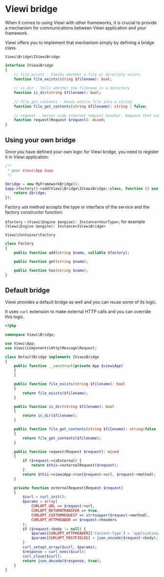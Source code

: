 # Viewi bridge

When it comes to using Viewi with other frameworks, it is crucial to provide a mechanism for communications between Viewi application and your framework.

Viewi offers you to implement that mechanism simply by defining a bridge class.

`Viewi\Bridge\IViewiBridge`

```php
interface IViewiBridge
{
    // file_exists - Checks whether a file or directory exists
    function file_exists(string $filename): bool;
    
    // is_dir - Tells whether the filename is a directory
    function is_dir(string $filename): bool;
    
    // file_get_contents - Reads entire file into a string
    function file_get_contents(string $filename): string | false;
    
    // request - Server-side internal request handler. Request that comes from Viewi component.
    function request(Request $request): mixed;
}
```

## Using your own bridge

Once you have defined your own logic for Viewi bridge, you need to register it in Viewi application:

```php
/**
 * @var Viewi\App $app
 */

$bridge = new MyFrameworkBridge();
$app->factory()->add(Viewi\Bridge\IViewiBridge::class, function () use ($bridge) {
    return $bridge;
});
```

Factory `add` method accepts the type or interface of the service and the factory constructor function:

`$factory` - `(Viewi\Engine $engine): Instance<YourType>`, for example `(Viewi\Engine $engine): Instance<IViewiBridge>`

`Viewi\Container\Factory`

```php
class Factory
{
    public function add(string $name, callable $factory);

    public function get(string $name);

    public function has(string $name);
}
```

## Default bridge

Viewi provides a default bridge as well and you can reuse some of its logic.

It uses `curl` extension to make external HTTP calls and you can override this logic.

```php
<?php

namespace Viewi\Bridge;

use Viewi\App;
use Viewi\Components\Http\Message\Request;

class DefaultBridge implements IViewiBridge
{
    public function __construct(private App $viewiApp)
    {
    }

    public function file_exists(string $filename): bool
    {
        return file_exists($filename);
    }

    public function is_dir(string $filename): bool
    {
        return is_dir($filename);
    }

    public function file_get_contents(string $filename): string|false
    {
        return file_get_contents($filename);
    }

    public function request(Request $request): mixed
    {
        if ($request->isExternal) {
            return $this->externalRequest($request);
        }
        return $this->viewiApp->run($request->url, $request->method);
    }

    private function externalRequest(Request $request)
    {
        $curl = curl_init();
        $params = array(
            CURLOPT_URL => $request->url,
            CURLOPT_RETURNTRANSFER => true,
            CURLOPT_CUSTOMREQUEST => strtoupper($request->method),
            CURLOPT_HTTPHEADER => $request->headers
        );
        if ($request->body != null) {
            $params[CURLOPT_HTTPHEADER]['Content-Type'] = 'application/json';
            $params[CURLOPT_POSTFIELDS] = json_encode($request->body);
        }
        curl_setopt_array($curl, $params);
        $response = curl_exec($curl);
        curl_close($curl);
        return json_decode($response, true);
    }
}
```